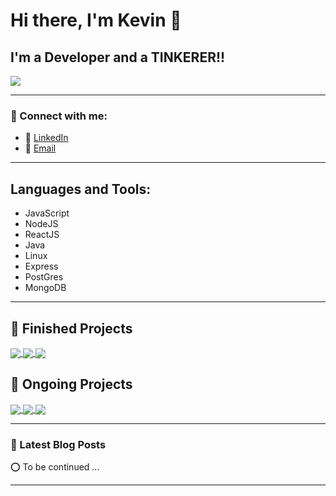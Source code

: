 # Hi there, I'm Kevin 👋 



## I'm a Developer and a TINKERER!!

<a href="https://github.com/kevin-otter-liu/kevin-otter-liu">
    <img align="center" src="https://github-readme-stats.vercel.app/api/pin/?username=kevin-otter-liu&repo=kevin-otter-liu&theme=tokyonight">
</a>

---

### 👋 Connect with me:
- 🤝 [LinkedIn](https://www.linkedin.com/in/kevin-liu-kai-big-otter-codes)
- 📧 [Email](kevinliudevelopes@gmail.com)

---

## Languages and Tools:
- JavaScript
- NodeJS
- ReactJS
- Java
- Linux
- Express
- PostGres
- MongoDB

---

## 👏 Finished Projects
<a href="https://github.com/kevin-otter-liu/SSAD_Project">
    <img align="center" src="https://github-readme-stats.vercel.app/api/pin/?username=kevin-otter-liu&repo=SSAD_Project&theme=tokyonight">
</a>
<a href="https://github.com/kevin-otter-liu/Cz1015-DSAI">
    <img align="center" src="https://github-readme-stats.vercel.app/api/pin/?username=kevin-otter-liu&repo=cz1015-DSAI&theme=tokyonight">
</a>
<a href="https://github.com/kevin-otter-liu/PERN-Login">
    <img align="center" src="https://github-readme-stats.vercel.app/api/pin/?username=kevin-otter-liu&repo=PERN-Login&theme=tokyonight">
</a>

## 👷 Ongoing Projects
<a href="https://github.com/kevin-otter-liu/SSAD_Project">
    <img align="center" src="https://github-readme-stats.vercel.app/api/pin/?username=kevin-otter-liu&repo=CZ3002-Project&theme=tokyonight">
</a>
<a href="https://github.com/kevin-otter-liu/WAGMI">
    <img align="center" src="https://github-readme-stats.vercel.app/api/pin/?username=kevin-otter-liu&repo=WAGMI&theme=tokyonight">
</a>
<a href="https://github.com/kevin-otter-liu/wagmiORngmiPredictor">
    <img align="center" src="https://github-readme-stats.vercel.app/api/pin/?username=kevin-otter-liu&repo=wagmiORngmiPredictor&theme=tokyonight">
</a>


---

### 📕 Latest Blog Posts
⭕ To be continued ...
<!-- BLOG-POST-LIST:START -->
<!-- BLOG-POST-LIST:END -->


---
